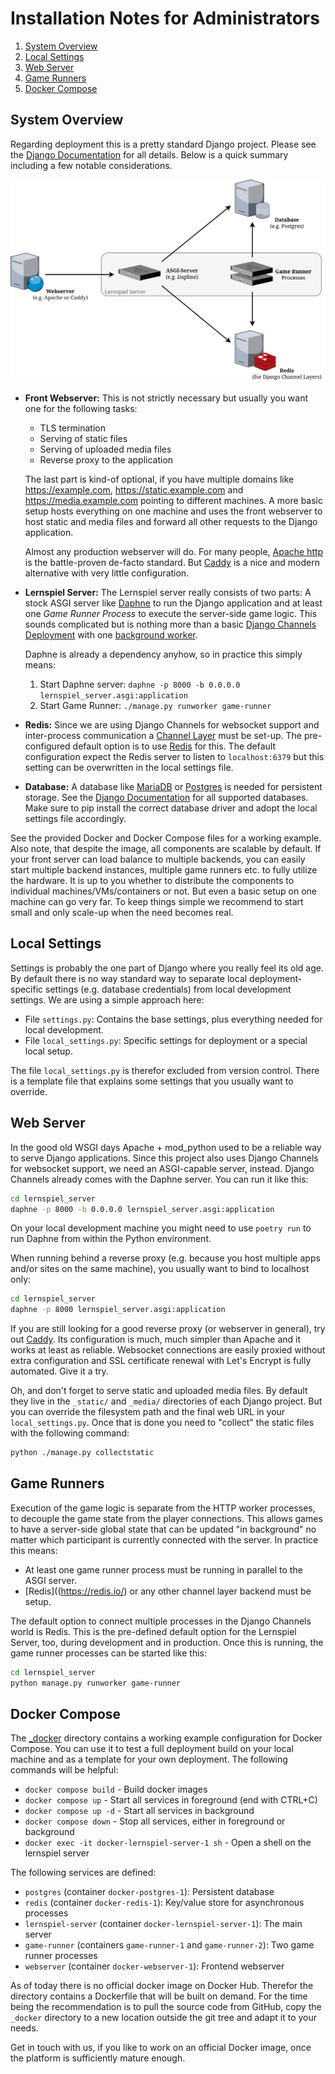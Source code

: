 Installation Notes for Administrators
=====================================

1. [System Overview](#system-overview)
1. [Local Settings](#local-settings)
1. [Web Server](#web-server)
1. [Game Runners](#game-runners)
1. [Docker Compose](#docker-compose)

System Overview
---------------

Regarding deployment this is a pretty standard Django project. Please see the
[Django Documentation](https://docs.djangoproject.com/en/5.0/#the-development-process)
for all details. Below is a quick summary including a few notable considerations.

![Deployment Architecture](_img/deployment-architecture.png)

* __Front Webserver:__ This is not strictly necessary but usually you want one for
  the following tasks:

   * TLS termination
   * Serving of static files
   * Serving of uploaded media files
   * Reverse proxy to the application

  The last part is kind-of optional, if you have multiple domains like https://example.com,
  https://static.example.com and https://media.example.com pointing to different machines.
  A more basic setup hosts everything on one machine and uses the front webserver to host
  static and media files and forward all other requests to the Django application.

  Almost any production webserver will do. For many people, [Apache http](https://httpd.apache.org)
  is the battle-proven de-facto standard. But [Caddy](https://caddyserver.com/) is a nice and
  modern alternative with very little configuration.

* __Lernspiel Server:__ The Lernspiel server really consists of two parts: A stock ASGI server
  like [Daphne](https://github.com/django/daphne) to run the Django application and at least
  one _Game Runner Process_ to execute the server-side game logic. This sounds complicated but
  is nothing more than a basic [Django Channels Deployment](https://channels.readthedocs.io/en/stable/deploying.html)
  with one [background worker](https://channels.readthedocs.io/en/stable/topics/worker.html).

  Daphne is already a dependency anyhow, so in practice this simply means:

  1. Start Daphne server: `daphne -p 8000 -b 0.0.0.0 lernspiel_server.asgi:application`
  2. Start Game Runner: `./manage.py runworker game-runner`

* __Redis:__ Since we are using Django Channels for websocket support and inter-process communication
  a [Channel Layer](https://channels.readthedocs.io/en/stable/topics/channel_layers.html) must be set-up.
  The pre-configured default option is to use [Redis](https://redis.io/) for this. The default configuration
  expect the Redis server to listen to `localhost:6379` but this setting can be overwritten in the local
  settings file.

* __Database:__ A database like [MariaDB](https://mariadb.org/) or [Postgres](https://www.postgresql.org/)
  is needed for persistent storage. See the [Django Documentation](https://docs.djangoproject.com/en/5.0/ref/databases/)
  for all supported databases. Make sure to pip install the correct database driver and adopt the local
  settings file accordingly.

See the provided Docker and Docker Compose files for a working example. Also note, that despite the image,
all components are scalable by default. If your front server can load balance to multiple backends, you
can easily start multiple backend instances, multiple game runners etc. to fully utilize the hardware.
It is up to you whether to distribute the components to individual machines/VMs/containers or not. But
even a basic setup on one machine can go very far. To keep things simple we recommend to start small and
only scale-up when the need becomes real.

Local Settings
--------------

Settings is probably the one part of Django where you really feel its old age. By default there is
no way standard way to separate local deployment-specific settings (e.g. database credentials) from
local development settings. We are using a simple approach here:

* File `settings.py`: Contains the base settings, plus everything needed for local development.
* File `local_settings.py`: Specific settings for deployment or a special local setup.

The file `local_settings.py` is therefor excluded from version control. There is a template file
that explains some settings that you usually want to override.

Web Server
----------

In the good old WSGI days Apache + mod_python used to be a reliable way to serve Django applications.
Since this project also uses Django Channels for websocket support, we need an ASGI-capable server, instead.
Django Channels already comes with the Daphne server. You can run it like this:

```sh
cd lernspiel_server
daphne -p 8000 -b 0.0.0.0 lernspiel_server.asgi:application
```

On your local development machine you might need to use `poetry run` to run Daphne from within the
Python environment.

When running behind a reverse proxy (e.g. because you host multiple apps and/or sites on the same
machine), you usually want to bind to localhost only:

```sh
cd lernspiel_server
daphne -p 8000 lernspiel_server.asgi:application
```

If you are still looking for a good reverse proxy (or webserver in general), try out [Caddy](https://caddyserver.com/).
Its configuration is much, much simpler than Apache and it works at least as reliable. Websocket connections
are easily proxied without extra configuration and SSL certificate renewal with Let's Encrypt is fully automated.
Give it a try.

Oh, and don't forget to serve static and uploaded media files. By default they live in the `_static/` and
`_media/` directories of each Django project. But you can override the filesystem path and the final web
URL in your `local_settings.py`. Once that is done you need to "collect" the static files with the following
command:

```sh
python ./manage.py collectstatic
```

Game Runners
------------

Execution of the game logic is separate from the HTTP worker processes, to decouple the game state from the
player connections. This allows games to have a server-side global state that can be updated "in background"
no matter which participant is currently connected with the server. In practice this means:

* At least one game runner process must be running in parallel to the ASGI server.
* [Redis]((https://redis.io/) or any other channel layer backend must be setup.

The default option to connect multiple processes in the Django Channels world is Redis. This is the pre-defined
default option for the Lernspiel Server, too, during development and in production. Once this is running, the
game runner processes can be started like this:

```sh
cd lernspiel_server
python manage.py runworker game-runner
```


Docker Compose
--------------

The [_docker](_docker) directory contains a working example configuration for Docker Compose.
You can use it to test a full deployment build on your local machine and as a template for your
own deployment. The following commands will be helpful:

* `docker compose build` - Build docker images
* `docker compose up` - Start all services in foreground (end with CTRL+C)
* `docker compose up -d` - Start all services in background
* `docker compose down` - Stop all services, either in foreground or background
* `docker exec -it docker-lernspiel-server-1 sh` - Open a shell on the lernspiel server

The following services are defined:

* `postgres` (container `docker-postgres-1`): Persistent database
* `redis` (container `docker-redis-1`): Key/value store for asynchronous processes
* `lernspiel-server` (container `docker-lernspiel-server-1`): The main server
* `game-runner` (containers `game-runner-1` and `game-runner-2`): Two game runner processes
* `webserver` (container `docker-webserver-1`): Frontend webserver

As of today there is no official docker image on Docker Hub. Therefor the directory contains a
Dockerfile that will be built on demand. For the time being the recommendation is to pull the
source code from GitHub, copy the `_docker` directory to a new location outside the git tree
and adapt it to your needs.

Get in touch with us, if you like to work on an official Docker image, once the platform is
sufficiently mature enough.
